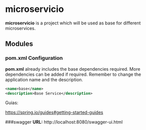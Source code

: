 # microservicio

**microservicio** is a project which will be used as base for different microservices.

## Modules

### pom.xml Configuration

**pom.xml** already includes the base dependencies required.
More dependencies can be added if required.
 Remember to change the application name and the description.

```xml
<name>base</name>
<description>Base Service</description>
```

Guias:

https://spring.io/guides#getting-started-guides

###swagger
**URL:** http://localhost:8080/swagger-ui.html